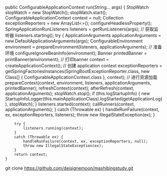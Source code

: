public ConfigurableApplicationContext run(String... args) {
		StopWatch stopWatch = new StopWatch();
		stopWatch.start();
		ConfigurableApplicationContext context = null;
		Collection<SpringBootExceptionReporter> exceptionReporters = new ArrayList<>();
		configureHeadlessProperty();
		SpringApplicationRunListeners listeners = getRunListeners(args); // 获取监听器 
		listeners.starting();
		try {
			ApplicationArguments applicationArguments = new DefaultApplicationArguments(args);
			ConfigurableEnvironment environment = prepareEnvironment(listeners, applicationArguments); // 准备环境
			configureIgnoreBeanInfo(environment);
			Banner printedBanner = printBanner(environment); // 打印banner 
			context = createApplicationContext(); // 创建 application context 
			exceptionReporters = getSpringFactoriesInstances(SpringBootExceptionReporter.class,
					new Class[] { ConfigurableApplicationContext.class }, context);  // 进行资源加载 
			prepareContext(context, environment, listeners, applicationArguments, printedBanner);
			refreshContext(context);
			afterRefresh(context, applicationArguments);
			stopWatch.stop();
			if (this.logStartupInfo) {
				new StartupInfoLogger(this.mainApplicationClass).logStarted(getApplicationLog(), stopWatch);
			}
			listeners.started(context);
			callRunners(context, applicationArguments);
		}
		catch (Throwable ex) {
			handleRunFailure(context, ex, exceptionReporters, listeners);
			throw new IllegalStateException(ex);
		}

		try {
			listeners.running(context);
		}
		catch (Throwable ex) {
			handleRunFailure(context, ex, exceptionReporters, null);
			throw new IllegalStateException(ex);
		}
		return context;
	}
	
 git clone https://github.com/deisignemoon/mashibingstudy.git
